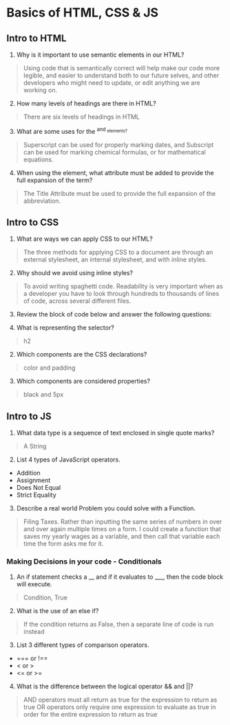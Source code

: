 # Basics of HTML, CSS & JS

## Intro to HTML

1. Why is it important to use semantic elements in our HTML?

> Using code that is semantically correct will help make our code more legible, and easier to understand both to our future selves, and other developers who might need to update, or edit anything we are working on.

2. How many levels of headings are there in HTML?

> There are six levels of headings in HTML

3. What are some uses for the <sup> and <sub> elements?

> Superscript can be used for properly marking dates, and Subscript can be used for marking chemical formulas, or for mathematical equations.

4. When using the <abbr> element, what attribute must be added to provide the full expansion of the term?

> The Title Attribute must be used to provide the full expansion of the abbreviation.

## Intro to CSS

1. What are ways we can apply CSS to our HTML?

> The three methods for applying CSS to a document are through an external stylesheet, an internal stylesheet, and with inline styles.

2. Why should we avoid using inline styles?

> To avoid writing spaghetti code. Readability is very important when as a developer you have to look through hundreds to thousands of lines of code, across several different files.

3. Review the block of code below and answer the following questions:

1. What is representing the selector?

> h2

2. Which components are the CSS declarations?

> color and padding

3. Which components are considered properties?

> black and 5px

## Intro to JS

1. What data type is a sequence of text enclosed in single quote marks?

> A String

2. List 4 types of JavaScript operators.

* Addition
* Assignment
* Does Not Equal
* Strict Equality

3. Describe a real world Problem you could solve with a Function.

> Filing Taxes. Rather than inputting the same series of numbers in over and over again multiple times on a form. I could create a function that saves my yearly wages as a variable, and then call that variable each time the form asks me for it.

### Making Decisions in your code - Conditionals

1. An if statement checks a __ and if it evaluates to ___, then the code block will execute.

> Condition, True

2. What is the use of an else if?

> If the condition returns as False, then a separate line of code is run instead

3. List 3 different types of comparison operators.

* === or !==
* < or >
* <= or >=

4. What is the difference between the logical operator && and ||?

> AND operators must all return as true for the expression to return as true
> OR operators only require one expression to evaluate as true in order for the entire expression to return as true
